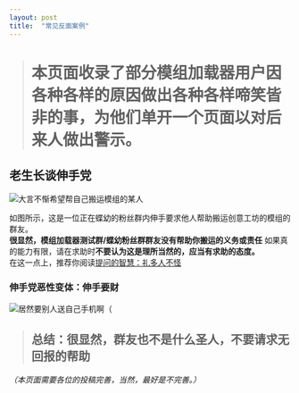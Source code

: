 ```yaml
---
layout: post
title:  "常见反面案例"
---
```

> # 本页面收录了部分模组加载器用户因各种各样的原因做出各种各样啼笑皆非的事，为他们单开一个页面以对后来人做出警示。

## 老生长谈伸手党 ##
![大言不惭希望帮自己搬运模组的某人](https://starfaith2007.github.io/SpireModLoader_Third_Party_User_Guide/assets/shenshoudang.png  "并没有说是谁")  

如图所示，这是一位正在蝶幼的粉丝群内伸手要求他人帮助搬运创意工坊的模组的群友。  
**很显然，模组加载器测试群/蝶幼粉丝群群友没有帮助你搬运的义务或责任**
如果真的能力有限，请在求助时**不要认为这是理所当然的，应当有求助的态度。**  
在这一点上，推荐你阅读[提问的智慧：礼多人不怪](https://lug.ustc.edu.cn/wiki/doc/smart-questions/#%E7%A4%BC%E5%A4%9A%E4%BA%BA%E4%B8%8D%E6%80%AA%E8%80%8C%E4%B8%94%E6%9C%89%E6%97%B6%E8%BF%98%E5%BE%88%E6%9C%89%E5%B8%AE%E5%8A%A9 "提问的智慧：礼多人不怪，而且有时还很有帮助")
### 伸手党恶性变体：伸手要财 ###
![居然要别人送自己手机啊（](https://starfaith2007.github.io/SpireModLoader_Third_Party_User_Guide/assets/shenshouyaoqian.png "~~同一人~~")     

> ## 总结：很显然，群友也不是什么圣人，不要请求无回报的帮助

*（本页面需要各位的投稿完善，当然，最好是不完善。）*